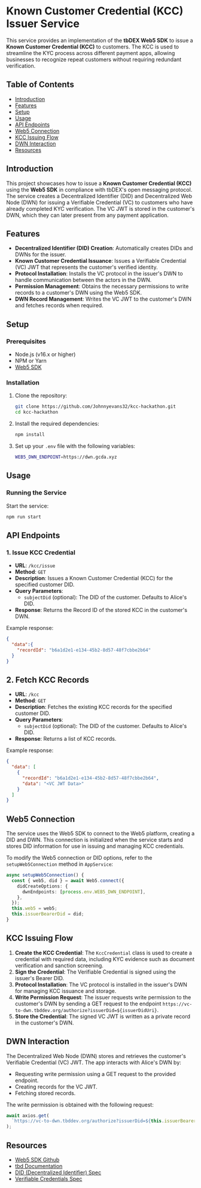 # Known Customer Credential (KCC) Issuer Service

This service provides an implementation of the **tbDEX Web5 SDK** to issue a **Known Customer Credential (KCC)** to customers. The KCC is used to streamline the KYC process across different payment apps, allowing businesses to recognize repeat customers without requiring redundant verification.

## Table of Contents

- [Introduction](#introduction)
- [Features](#features)
- [Setup](#setup)
- [Usage](#usage)
- [API Endpoints](#api-endpoints)
- [Web5 Connection](#web5-connection)
- [KCC Issuing Flow](#kcc-issuing-flow)
- [DWN Interaction](#dwn-interaction)
- [Resources](#resources)

## Introduction

This project showcases how to issue a **Known Customer Credential (KCC)** using the **Web5 SDK** in compliance with tbDEX's open messaging protocol. The service creates a Decentralized Identifier (DID) and Decentralized Web Node (DWN) for issuing a Verifiable Credential (VC) to customers who have already completed KYC verification. The VC JWT is stored in the customer's DWN, which they can later present from any payment application.

## Features

- **Decentralized Identifier (DID) Creation**: Automatically creates DIDs and DWNs for the issuer.
- **Known Customer Credential Issuance**: Issues a Verifiable Credential (VC) JWT that represents the customer's verified identity.
- **Protocol Installation**: Installs the VC protocol in the issuer's DWN to handle communication between the actors in the DWN.
- **Permission Management**: Obtains the necessary permissions to write records to a customer's DWN using the Web5 SDK.
- **DWN Record Management**: Writes the VC JWT to the customer's DWN and fetches records when required.

## Setup

### Prerequisites

- Node.js (v16.x or higher)
- NPM or Yarn
- [Web5 SDK](https://github.com/TBD54566975/web5-js)

### Installation

1. Clone the repository:

    ```bash
    git clone https://github.com/Johnnyevans32/kcc-hackathon.git
    cd kcc-hackathon
    ```

2. Install the required dependencies:

    ```bash
    npm install
    ```

3. Set up your `.env` file with the following variables:

    ```bash
    WEB5_DWN_ENDPOINT=https://dwn.gcda.xyz
    ```

## Usage

### Running the Service

Start the service:

```bash
npm run start
```

## API Endpoints

### 1. Issue KCC Credential

- **URL**: `/kcc/issue`
- **Method**: `GET`
- **Description**: Issues a Known Customer Credential (KCC) for the specified customer DID.
- **Query Parameters**:
  - `subjectDid` (optional): The DID of the customer. Defaults to Alice's DID.
- **Response**: Returns the Record ID of the stored KCC in the customer's DWN.

Example response:

```json
{
  "data":{
    "recordId": "b6a1d2e1-e134-45b2-8d57-48f7cbbe2b64"
  }
}
```

## 2. Fetch KCC Records

- **URL**: `/kcc`
- **Method**: `GET`
- **Description**: Fetches the existing KCC records for the specified customer DID.
- **Query Parameters**:
  - `subjectDid` (optional): The DID of the customer. Defaults to Alice's DID.
- **Response**: Returns a list of KCC records.

Example response:

```json
{
  "data": [
    {
      "recordId": "b6a1d2e1-e134-45b2-8d57-48f7cbbe2b64",
      "data": "<VC JWT Data>"
    }
  ]
}
```

## Web5 Connection

The service uses the Web5 SDK to connect to the Web5 platform, creating a DID and DWN. This connection is initialized when the service starts and stores DID information for use in issuing and managing KCC credentials.

To modify the Web5 connection or DID options, refer to the `setupWeb5Connection` method in `AppService`:

```typescript
async setupWeb5Connection() {
  const { web5, did } = await Web5.connect({
    didCreateOptions: {
      dwnEndpoints: [process.env.WEB5_DWN_ENDPOINT],
    },
  });
  this.web5 = web5;
  this.issuerBearerDid = did;
}
```

## KCC Issuing Flow

1. **Create the KCC Credential**: The `KccCredential` class is used to create a credential with required data, including KYC evidence such as document verification and sanction screening.
2. **Sign the Credential**: The Verifiable Credential is signed using the issuer's Bearer DID.
3. **Protocol Installation**: The VC protocol is installed in the issuer's DWN for managing KCC issuance and storage.
4. **Write Permission Request**: The issuer requests write permission to the customer's DWN by sending a GET request to the endpoint `https://vc-to-dwn.tbddev.org/authorize?issuerDid=${issuerDidUri}`.
5. **Store the Credential**: The signed VC JWT is written as a private record in the customer's DWN.


## DWN Interaction

The Decentralized Web Node (DWN) stores and retrieves the customer's Verifiable Credential (VC) JWT. The app interacts with Alice's DWN by:

- Requesting write permission using a GET request to the provided endpoint.
- Creating records for the VC JWT.
- Fetching stored records.

The write permission is obtained with the following request:

```typescript
await axios.get(
  `https://vc-to-dwn.tbddev.org/authorize?issuerDid=${this.issuerBearerDid.uri}`
);
```

## Resources

- [Web5 SDK Github](https://github.com/TBD54566975/web5-js)
- [tbd Documentation](https://developer.tbd.website/docs)
- [DID (Decentralized Identifier) Spec](https://www.w3.org/TR/did-core/)
- [Verifiable Credentials Spec](https://www.w3.org/TR/vc-data-model/)

